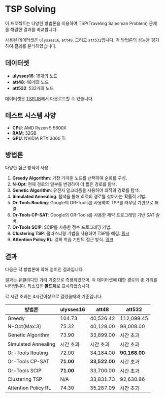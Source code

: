 # TSP Solving

이 프로젝트는 다양한 방법론을 이용하여 TSP(Traveling Salesman Problem) 문제를 해결한 결과를 비교합니다. 

사용된 데이터셋은 `ulysses16`, `att48`, 그리고 `att532`입니다. 각 방법론의 성능을 평가하여 결과를 분석하였습니다.

## 데이터셋

- **ulysses16**: 16개의 노드
- **att48**: 48개의 노드
- **att532**: 532개의 노드

데이터셋은 [TSPLIB](http://comopt.ifi.uni-heidelberg.de/software/TSP/data/)에서 다운로드할 수 있습니다.

## 테스트 시스템 사양
- **CPU**: AMD Ryzen 5 5600X
- **RAM**: 32GB
- **GPU**: NVIDIA RTX 3060 Ti

## 방법론

다양한 접근 방식이 사용:

1. **Greedy Algorithm**: 가장 가까운 노드를 선택하여 순회를 구성.
2. **N-Opt**: 현재 경로의 일부를 변경하여 더 짧은 경로를 탐색.
3. **Genetic Algorithm**: 유전자 알고리즘을 사용하여 최적의 경로를 탐색.
4. **Simulated Annealing**: 탐색을 통해 최적의 경로를 찾아가는 확률적 기법.
5. **Or-Tools Routing**: Google의 OR-Tools를 사용하여 TSP를 라우팅 기반으로 해결.
6. **Or-Tools CP-SAT**: Google의 OR-Tools를 사용한 제약 프로그래밍 기반 SAT 솔버.
7. **Or-Tools SCIP**: SCIP를 사용한 정수 프로그래밍 기법.
8. **Clustering TSP**: 클러스터링 기법을 사용하여 TSP를 해결. [링크](https://github.com/p-idx/TSP-project)
9. **Attention Policy RL**: 강화 학습 기반의 접근 방식. [링크](https://rl4.co/examples/3-creating-new-env-model/)

## 결과

다음은 각 방법론에 의해 얻어진 결과입니다. 

결과는 유클리디안 거리 기준으로 측정되었으며, 각 데이터셋에 대한 경로의 총 거리를 나타냅니다. 최소값은 **볼드체**로 표시되었습니다.

각 시간 초과는 4시간이상으로 걸렸을때의 기준입니다.

| 방법론                | ulysses16 | att48    | att532   |
|----------------------|------------|----------|----------|
| Greedy               | 104.73     | 40,526.42 | 112,099.45 |
| N-Opt(Max:3)                | 75.32      | 40,128.00 | 98,008.00  |
| Genetic Algorithm    | 73.90      | 33,899.00 | 시간 초과 |
| Simulated Annealing  | 시간 초과 | 시간 초과  | 시간 초과  |
| Or-Tools Routing         | 72.00      | 34,184.00 | **90,168.00**  |
| Or-Tools CP-SAT      |  **71.00**  | **33,522.00** | 시간 초과 |
| Or-Tools SCIP        | **71.00**  | 33,700.00 | 시간 초과 |
| Clustering TSP       | N/A        | 33,831.73 | 92,630.86 |
| Attention Policy RL  | 74.30      | 35,287.09 | 시간 초과 |
